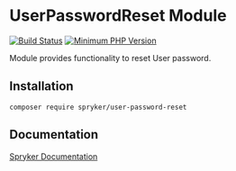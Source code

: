 # UserPasswordReset Module
[![Build Status](https://travis-ci.org/spryker/user-password-reset.svg)](https://travis-ci.org/spryker/user-password-reset)
[![Minimum PHP Version](https://img.shields.io/badge/php-%3E%3D%207.2-8892BF.svg)](https://php.net/)

Module provides functionality to reset User password.

## Installation

```
composer require spryker/user-password-reset
```

## Documentation

[Spryker Documentation](https://academy.spryker.com/developing_with_spryker/module_guide/modules.html)
